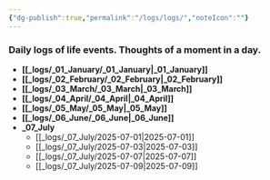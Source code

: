 ```yaml
---
{"dg-publish":true,"permalink":"/logs/logs/","noteIcon":""}
---
```


### Daily logs of life events. Thoughts of a moment in a day.


- **[[_logs/_01_January/_01_January\|_01_January]]**
- **[[_logs/_02_February/_02_February\|_02_February]]**
- **[[_logs/_03_March/_03_March\|_03_March]]**
- **[[_logs/_04_April/_04_April\|_04_April]]**
- **[[_logs/_05_May/_05_May\|_05_May]]**
- **[[_logs/_06_June/_06_June\|_06_June]]**
- **_07_July**
	- [[_logs/_07_July/2025-07-01\|2025-07-01]]
	- [[_logs/_07_July/2025-07-03\|2025-07-03]]
	- [[_logs/_07_July/2025-07-07\|2025-07-07]]
	- [[_logs/_07_July/2025-07-09\|2025-07-09]]



